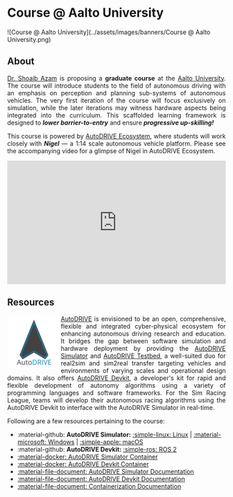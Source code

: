# Course @ Aalto University

![Course @ Aalto University](../assets/images/banners/Course @ Aalto University.png)

## About

<p align="justify">
<a href="https://azamshoaib.github.io">Dr. Shoaib Azam</a> is proposing a <b>graduate course</b> at the <a href="https://www.aalto.fi/en">Aalto University</a>. The course will introduce students to the field of autonomous driving with an emphasis on perception and planning sub-systems of autonomous vehicles. The very first iteration of the course will focus exclusively on simulation, while the later iterations may witness hardware aspects being integrated into the curriculum. This scaffolded learning framework is designed to <b><i>lower barrier-to-entry</i></b> and ensure <b><i>progressive up-skilling!</i></b>
</p>

<p align="justify">
This course is powered by <a href="https://autodrive-ecosystem.github.io">AutoDRIVE Ecosystem</a>, where students will work closely with <b><i>Nigel</i></b> — a 1:14 scale autonomous vehicle platform. Please see the accompanying video for a glimpse of Nigel in AutoDRIVE Ecosystem.
</p>

<div style="display: flex; justify-content: center;">
<iframe style="aspect-ratio: 16/9; width: 100% !important;" src="https://www.youtube.com/embed/t0CgNR_LgrQ?si=eQyKijSKQIv5Wjyh" title="AutoDRIVE Ecosystem" frameborder="0" allow="accelerometer; autoplay; clipboard-write; encrypted-media; gyroscope; picture-in-picture; web-share" referrerpolicy="strict-origin-when-cross-origin" allowfullscreen></iframe>
</div>

## Resources

<img src="/../assets/images/logos/AutoDRIVE Logo.png" width="24.5%" align="left"/>
<p align="justify">
<a href="https://autodrive-ecosystem.github.io/">AutoDRIVE</a> is envisioned to be an open, comprehensive, flexible and integrated cyber-physical ecosystem for enhancing autonomous driving research and education. It bridges the gap between software simulation and hardware deployment by providing the <a href="https://github.com/Tinker-Twins/AutoDRIVE/tree/AutoDRIVE-Simulator">AutoDRIVE Simulator</a> and <a href="https://github.com/Tinker-Twins/AutoDRIVE/tree/AutoDRIVE-Testbed">AutoDRIVE Testbed</a>, a well-suited duo for real2sim and sim2real transfer targeting vehicles and environments of varying scales and operational design domains. It also offers <a href="https://github.com/Tinker-Twins/AutoDRIVE/tree/AutoDRIVE-Devkit">AutoDRIVE Devkit</a>, a developer's kit for rapid and flexible development of autonomy algorithms using a variety of programming languages and software frameworks. For the Sim Racing League, teams will develop their autonomous racing algorithms using the AutoDRIVE Devkit to interface with the AutoDRIVE Simulator in real-time.
</p>

<p align="justify">
Following are a few resources pertaining to the course:
</p>

- :material-github: **AutoDRIVE Simulator:** [:simple-linux: Linux](https://github.com/AutoDRIVE-Ecosystem/AutoDRIVE-Aalto-University-Course/releases/download/v1.0.0/autodrive_simulator_nigel_linux.zip) | [:material-microsoft: Windows](https://github.com/AutoDRIVE-Ecosystem/AutoDRIVE-Aalto-University-Course/releases/download/v1.0.0/autodrive_simulator_nigel_windows.zip) | [:simple-apple: macOS](https://github.com/AutoDRIVE-Ecosystem/AutoDRIVE-Aalto-University-Course/releases/download/v1.0.0/autodrive_simulator_nigel_macos.zip)
- :material-github: **AutoDRIVE Devkit:** [:simple-ros: ROS 2](https://github.com/AutoDRIVE-Ecosystem/AutoDRIVE-Aalto-University-Course/releases/download/v1.0.0/autodrive_devkit.zip)
- [:material-docker: AutoDRIVE Simulator Container](https://hub.docker.com/r/autodriveecosystem/autodrive_nigel_sim)
- [:material-docker: AutoDRIVE Devkit Container](https://hub.docker.com/r/autodriveecosystem/autodrive_nigel_api)
- [:material-file-document: AutoDRIVE Simulator Documentation](https://github.com/AutoDRIVE-Ecosystem/AutoDRIVE-Aalto-University-Course/blob/main/autodrive_simulator/README.md)
- [:material-file-document: AutoDRIVE Devkit Documentation](https://github.com/AutoDRIVE-Ecosystem/AutoDRIVE-Aalto-University-Course/blob/main/autodrive_devkit/README.md)
- [:material-file-document: Containerization Documentation](https://github.com/AutoDRIVE-Ecosystem/AutoDRIVE-Aalto-University-Course/blob/main/README.md)